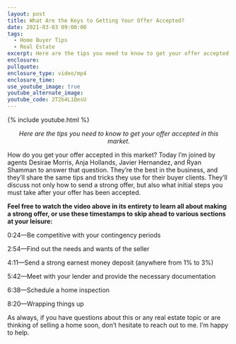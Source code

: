 ```yaml
---
layout: post
title: What Are the Keys to Getting Your Offer Accepted?
date: 2021-03-03 09:00:00
tags:
  - Home Buyer Tips
  - Real Estate
excerpt: Here are the tips you need to know to get your offer accepted in this market.
enclosure:
pullquote:
enclosure_type: video/mp4
enclosure_time:
use_youtube_image: true
youtube_alternate_image:
youtube_code: 2T2b4L1QesU
---
```


{% include youtube.html %}

<p style="text-align: center;"><em>Here are the tips you need to know to get your offer accepted in this market.</em></p>

How do you get your offer accepted in this market? Today I’m joined by agents Desirae Morris, Anja Hollands, Javier Hernandez, and Ryan Shamman to answer that question. They’re the best in the business, and they’ll share the same tips and tricks they use for their buyer clients. They’ll discuss not only how to send a strong offer, but also what initial steps you must take after your offer has been accepted.&nbsp;

**Feel free to watch the video above in its entirety to learn all about making a strong offer, or use these timestamps to skip ahead to various sections at your leisure:&nbsp;**

0:24—Be competitive with your contingency periods&nbsp;

2:54—Find out the needs and wants of the seller&nbsp;

4:11—Send a strong earnest money deposit (anywhere from 1% to 3%)

5:42—Meet with your lender and provide the necessary documentation&nbsp;

6:38—Schedule a home inspection&nbsp;

8:20—Wrapping things up&nbsp;

As always, if you have questions about this or any real estate topic or are thinking of selling a home soon, don’t hesitate to reach out to me. I’m happy to help.
